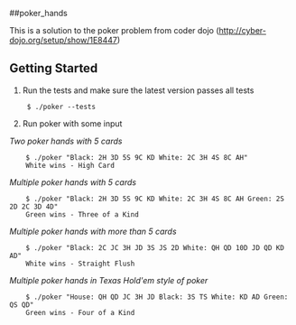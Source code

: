 ##poker_hands

This is a solution to the poker problem from coder dojo
(http://cyber-dojo.org/setup/show/1E8447)

## Getting Started
1. Run the tests and make sure the latest version passes all tests

        $ ./poker --tests

2. Run poker with some input

*Two poker hands with 5 cards*

        $ ./poker "Black: 2H 3D 5S 9C KD White: 2C 3H 4S 8C AH"
        White wins - High Card

*Multiple poker hands with 5 cards*

        $ ./poker "Black: 2H 3D 5S 9C KD White: 2C 3H 4S 8C AH Green: 2S 2D 2C 3D 4D"
        Green wins - Three of a Kind

*Multiple poker hands with more than 5 cards*

        $ ./poker "Black: 2C JC 3H JD 3S JS 2D White: QH QD 10D JD QD KD AD"
        White wins - Straight Flush

*Multiple poker hands in Texas Hold'em style of poker*

        $ ./poker "House: QH QD JC 3H JD Black: 3S TS White: KD AD Green: QS QD"
        Green wins - Four of a Kind
